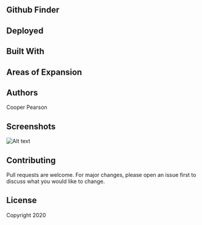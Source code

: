 ## Github Finder
 

## Deployed

## Built With


## Areas of Expansion

## Authors
Cooper Pearson

## Screenshots
![Alt text](/relative/path/to/img.jpg?raw=true "Optional Title")

## Contributing
Pull requests are welcome. For major changes, please open an issue first to discuss what you would like to change.

## License
Copyright 2020